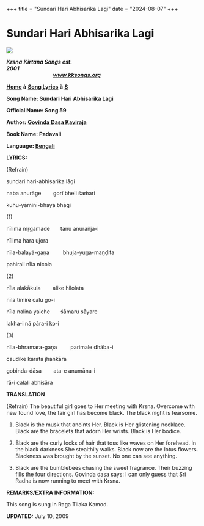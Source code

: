 +++
title = "Sundari Hari Abhisarika Lagi"
date = "2024-08-07"
+++

# Sundari Hari Abhisarika Lagi
**[![](http://kksongs.org/image_files/image002.jpg)](http://kksongs.org/)**

**_Krsna_** **_Kirtana Songs est. 2001_**                                                                                                                                                      **_www.kksongs.org_**

**[Home](http://kksongs.org/)** **à** **[Song Lyrics](http://kksongs.org/lyrics.html)** **à** **[S](http://kksongs.org/songs/song_s.html)**

**Song Name: Sundari Hari Abhisarika Lagi**

**Official Name: Song 59**

**Author:** [**Govinda** **Dasa Kaviraja**](http://kksongs.org/authors/list/govindadasa.html)

**Book Name: Padavali**

**Language: [Bengali](http://kksongs.org/language/list/bengali.html)**

**LYRICS:**

(Refrain)

sundari hari-abhisarika lāgi

naba anurāge        gorī bheli śaḿari

kuhu-yāminī-bhaya bhāgi

(1)

nīlima mṛgamade       tanu anurañja-i

nīlima hara ujora

nīla-balayā-gaṇa         bhuja-yuga-maṇḍita

pahirali nīla nicola

(2)

nīla alakākula        alike hilolata

nīla timire calu go-i

nīla nalina yaiche       śāmaru sāyare

lakha-i nā pāra-i ko-i

(3)

nīla-bhramara-gaṇa         parimale dhāba-i

caudike karata jhańkāra

gobinda-dāsa        ata\-e anumāna-i

rā-i calali abhisāra

**TRANSLATION**

(Refrain) The beautiful girl goes to Her meeting with Krsna. Overcome with new found love, the fair girl has become black. The black night is fearsome.

1) Black is the musk that anoints Her. Black is Her glistening necklace. Black are the bracelets that adorn Her wrists. Black is Her bodice.

2) Black are the curly locks of hair that toss like waves on Her forehead. In the black darkness She stealthily walks. Black now are the lotus flowers. Blackness was brought by the sunset. No one can see anything.

3) Black are the bumblebees chasing the sweet fragrance. Their buzzing fills the four directions. Govinda dasa says: I can only guess that Sri Radha is now running to meet with Krsna.

**REMARKS/EXTRA INFORMATION:**

This song is sung in Raga Tilaka Kamod.

**UPDATED:** July 10, 2009
